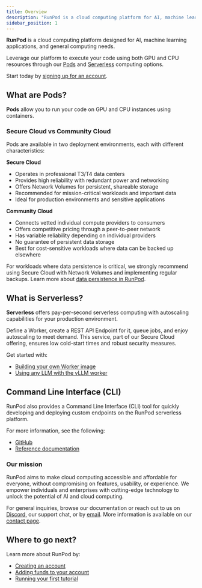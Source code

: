 ```yaml
---
title: Overview
description: "RunPod is a cloud computing platform for AI, machine learning, and general compute, offering GPU and CPU resources, serverless computing, and a Command Line Interface for easy deployment and development."
sidebar_position: 1
---
```


**RunPod** is a cloud computing platform designed for AI, machine learning applications, and general computing needs.

Leverage our platform to execute your code using both GPU and CPU resources through our [Pods](/pods/overview) and [Serverless](/serverless/overview) computing options.

Start today by [signing up for an account](https://www.runpod.io/console/signup).

## What are Pods?

**Pods** allow you to run your code on GPU and CPU instances using containers.

### Secure Cloud vs Community Cloud

Pods are available in two deployment environments, each with different characteristics:

**Secure Cloud**
- Operates in professional T3/T4 data centers
- Provides high reliability with redundant power and networking
- Offers Network Volumes for persistent, shareable storage
- Recommended for mission-critical workloads and important data
- Ideal for production environments and sensitive applications

**Community Cloud**
- Connects vetted individual compute providers to consumers
- Offers competitive pricing through a peer-to-peer network
- Has variable reliability depending on individual providers
- No guarantee of persistent data storage
- Best for cost-sensitive workloads where data can be backed up elsewhere

For workloads where data persistence is critical, we strongly recommend using Secure Cloud with Network Volumes and implementing regular backups. Learn more about [data persistence in RunPod](/pods/storage/data-persistence).

## What is Serverless?

**Serverless** offers pay-per-second serverless computing with autoscaling capabilities for your production environment.

Define a Worker, create a REST API Endpoint for it, queue jobs, and enjoy autoscaling to meet demand.
This service, part of our Secure Cloud offering, ensures low cold-start times and robust security measures.

Get started with:

- [Building your own Worker image](/serverless/workers/overview)
- [Using any LLM with the vLLM worker](/serverless/workers/vllm/overview)

## Command Line Interface (CLI)

RunPod also provides a Command Line Interface (CLI) tool for quickly developing and deploying custom endpoints on the RunPod serverless platform.

For more information, see the following:

- [GitHub](https://github.com/runpod/runpodctl)
- [Reference documentation](/runpodctl/reference/runpodctl)

### Our mission

RunPod aims to make cloud computing accessible and affordable for everyone, without compromising on features, usability, or experience. We empower individuals and enterprises with cutting-edge technology to unlock the potential of AI and cloud computing.

For general inquiries, browse our documentation or reach out to us on [Discord](https://discord.gg/cUpRmau42V), our support chat, or by [email](mailto:support@runpod.io). More information is available on our [contact page](https://www.runpod.io/contact).

## Where to go next?

Learn more about RunPod by:

- [Creating an account](/get-started/manage-accounts)
- [Adding funds to your account](/get-started/billing-information)
- [Running your first tutorial](/tutorials/introduction/overview)
